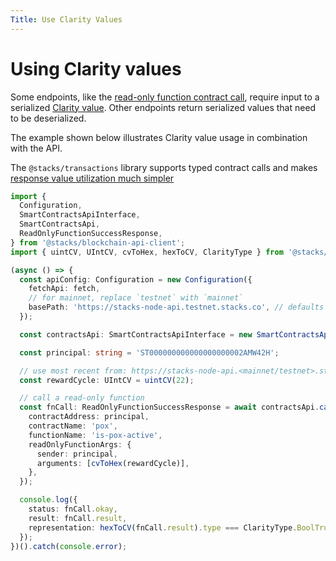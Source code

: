 ```yaml
---
Title: Use Clarity Values
---
```



# Using Clarity values

Some endpoints, like the [read-only function contract call](https://docs.hiro.so/api#operation/call_read_only_function), require input to a serialized [Clarity value](https://docs.stacks.co/docs/write-smart-contracts/values). Other endpoints return serialized values that need to be deserialized.

The example shown below illustrates Clarity value usage in combination with the API.

The `@stacks/transactions` library supports typed contract calls and makes [response value utilization much simpler](https://docs.stacks.co/docs/write-smart-contracts/values#utilizing-clarity-values-from-transaction-responses)

```ts
import {
  Configuration,
  SmartContractsApiInterface,
  SmartContractsApi,
  ReadOnlyFunctionSuccessResponse,
} from '@stacks/blockchain-api-client';
import { uintCV, UIntCV, cvToHex, hexToCV, ClarityType } from '@stacks/transactions';

(async () => {
  const apiConfig: Configuration = new Configuration({
    fetchApi: fetch,
    // for mainnet, replace `testnet` with `mainnet`
    basePath: 'https://stacks-node-api.testnet.stacks.co', // defaults to http://localhost:3999
  });

  const contractsApi: SmartContractsApiInterface = new SmartContractsApi(apiConfig);

  const principal: string = 'ST000000000000000000002AMW42H';

  // use most recent from: https://stacks-node-api.<mainnet/testnet>.stacks.co/v2/pox
  const rewardCycle: UIntCV = uintCV(22);

  // call a read-only function
  const fnCall: ReadOnlyFunctionSuccessResponse = await contractsApi.callReadOnlyFunction({
    contractAddress: principal,
    contractName: 'pox',
    functionName: 'is-pox-active',
    readOnlyFunctionArgs: {
      sender: principal,
      arguments: [cvToHex(rewardCycle)],
    },
  });

  console.log({
    status: fnCall.okay,
    result: fnCall.result,
    representation: hexToCV(fnCall.result).type === ClarityType.BoolTrue,
  });
})().catch(console.error);
```
